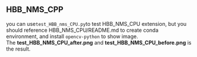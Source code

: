 ## HBB_NMS_CPP  
you can use`test_HBB_nms_CPU.py`to test HBB_NMS_CPU extension, but you should reference HBB_NMS_CPU/README.md to create conda environment, and install `opencv-python` to show image.  
The **test_HBB_NMS_CPU_after.png** and **test_HBB_NMS_CPU_before.png** is the result.
